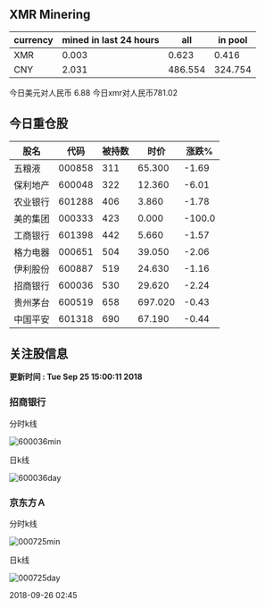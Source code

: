 ## XMR Minering

|currency|mined in last 24 hours|all|in pool|
|---|---|---|---|
|XMR|0.003|0.623|0.416|
|CNY|2.031|486.554|324.754|

今日美元对人民币 6.88	今日xmr对人民币781.02


## 今日重仓股 

|股名|代码|被持数|时价|涨跌%|
|---|---|---|---|---|
|五粮液|000858|311|65.300|-1.69|
|保利地产|600048|322|12.360|-6.01|
|农业银行|601288|406|3.860|-1.78|
|美的集团|000333|423|0.000|-100.0|
|工商银行|601398|442|5.660|-1.57|
|格力电器|000651|504|39.050|-2.06|
|伊利股份|600887|519|24.630|-1.16|
|招商银行|600036|530|29.620|-2.24|
|贵州茅台|600519|658|697.020|-0.43|
|中国平安|601318|690|67.190|-0.44|

## 关注股信息
**更新时间 : Tue Sep 25 15:00:11 2018**
### 招商银行 
分时k线

![600036min](http://image.sinajs.cn/newchart/min/n/sh600036.gif)

日k线

![600036day](http://image.sinajs.cn/newchart/daily/n/sh600036.gif)

### 京东方Ａ 
分时k线

![000725min](http://image.sinajs.cn/newchart/min/n/sz000725.gif)

日k线

![000725day](http://image.sinajs.cn/newchart/daily/n/sz000725.gif)

2018-09-26 02:45